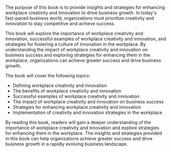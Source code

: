 
The purpose of this book is to provide insights and strategies for enhancing workplace creativity and innovation to drive business growth. In today's fast-paced business world, organizations must prioritize creativity and innovation to stay competitive and achieve success.

This book will explore the importance of workplace creativity and innovation, successful examples of workplace creativity and innovation, and strategies for fostering a culture of innovation in the workplace. By understanding the impact of workplace creativity and innovation on business success and exploring strategies for enhancing them in the workplace, organizations can achieve greater success and drive business growth.

The book will cover the following topics:

* Defining workplace creativity and innovation
* The benefits of workplace creativity and innovation
* Successful examples of workplace creativity and innovation
* The impact of workplace creativity and innovation on business success
* Strategies for enhancing workplace creativity and innovation
* Implementation of creativity and innovation strategies in the workplace

By reading this book, readers will gain a deeper understanding of the importance of workplace creativity and innovation and explore strategies for enhancing them in the workplace. The insights and strategies provided in this book can help organizations achieve greater success and drive business growth in a rapidly evolving business landscape.
